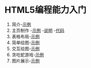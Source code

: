 # HTML5编程能力入门

1. 简介-[示例](demo/1.intro/index.md)
2. 主页制作
    -[示例](demo/2.home/index.md)
    -[说明](demo/2.home/index.md)
    -[代码](https://github.com/daweizh/h5/blob/master/demo/2.home/home01.html)
3. 表格布局-[示例]()
4. 简单绘图-[示例]()
5. 交互绘图-[示例]()
6. 贪吃蛇游戏-[示例]()
7. 图片展示-[示例]()



 